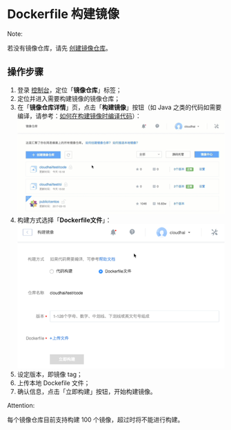 # Dockerfile 构建镜像

<span>Note:</span><div class="alertContent">若没有镜像仓库，请先 [创建镜像仓库](http://support.c.163.com/md.html#!计算服务/镜像仓库/使用指南/创建镜像仓库.md)。</div>

## 操作步骤

1. 登录 [控制台](https://c.163.com/dashboard#/m/mirrorRepo/)，定位「**镜像仓库**」标签；
2. 定位并进入需要构建镜像的镜像仓库；
3. 在「**镜像仓库详情**」页，点击「**构建镜像**」按钮（如 Java 之类的代码如需要编译，请参考：[如何在构建镜像时编译代码](http://support.c.163.com/md.html#!计算服务/镜像仓库/使用技巧/如何在构建镜像时编译代码.md)）：
![](../../image/使用指南-构建镜像-Dockerfile构建-构建.gif)
4. 构建方式选择「**Dockerfile文件**」：
![](../../image/使用指南-构建镜像-Dockerfile构建-构建.png)
5. 设定版本，即镜像 tag；
6. 上传本地 Dockefile 文件；
7. 确认信息，点击「立即构建」按钮，开始构建镜像。

<span>Attention:</span><div class="alertContent">每个镜像仓库目前支持构建 100 个镜像，超过时将不能进行构建。</div>



